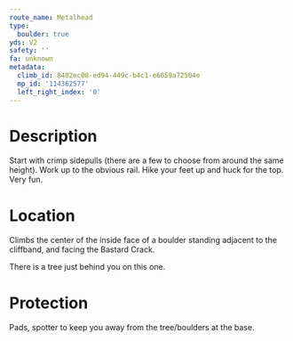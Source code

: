 ```yaml
---
route_name: Metalhead
type:
  boulder: true
yds: V2
safety: ''
fa: unknown
metadata:
  climb_id: 8482ec08-ed94-449c-b4c1-e6659a72504e
  mp_id: '114362577'
  left_right_index: '0'
---
```

# Description
Start with crimp sidepulls (there are a few to choose from around the same height). Work up to the obvious rail. Hike your feet up and huck for the top. Very fun.

# Location
Climbs the center of the inside face of a boulder standing adjacent to the cliffband, and facing the Bastard Crack.

There is a tree just behind you on this one.

# Protection
Pads, spotter to keep you away from the tree/boulders at the base.
